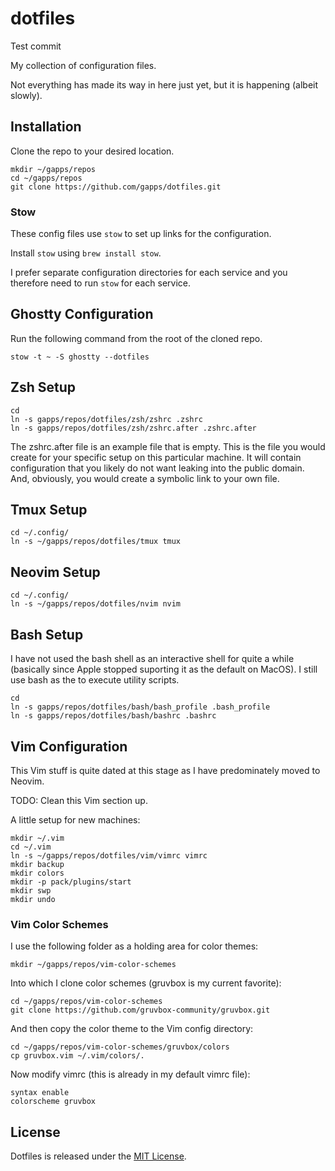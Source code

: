 # dotfiles

Test commit

My collection of configuration files.

Not everything has made its way in here just yet, but it is happening (albeit
slowly).

## Installation

Clone the repo to your desired location.

`mkdir ~/gapps/repos`\
`cd ~/gapps/repos`\
`git clone https://github.com/gapps/dotfiles.git`

### Stow

These config files use `stow` to set up links for the configuration.

Install `stow` using `brew install stow`.

I prefer separate configuration directories for each service and you therefore
need to run `stow` for each service.

## Ghostty Configuration

Run the following command from the root of the cloned repo.

`stow -t ~ -S ghostty --dotfiles`

## Zsh Setup

```
cd
ln -s gapps/repos/dotfiles/zsh/zshrc .zshrc
ln -s gapps/repos/dotfiles/zsh/zshrc.after .zshrc.after
```

The zshrc.after file is an example file that is empty. This is the file you
would create for your specific setup on this particular machine. It will contain
configuration that you likely do not want leaking into the public domain. And,
obviously, you would create a symbolic link to your own file.

## Tmux Setup

```
cd ~/.config/
ln -s ~/gapps/repos/dotfiles/tmux tmux
```

## Neovim Setup

```
cd ~/.config/
ln -s ~/gapps/repos/dotfiles/nvim nvim
```

## Bash Setup

I have not used the bash shell as an interactive shell for quite a while
(basically since Apple stopped suporting it as the default on MacOS). I still
use bash as the to execute utility scripts.

```
cd
ln -s gapps/repos/dotfiles/bash/bash_profile .bash_profile
ln -s gapps/repos/dotfiles/bash/bashrc .bashrc
```

## Vim Configuration

This Vim stuff is quite dated at this stage as I have predominately moved to
Neovim.

TODO: Clean this Vim section up.

A little setup for new machines:

```
mkdir ~/.vim
cd ~/.vim
ln -s ~/gapps/repos/dotfiles/vim/vimrc vimrc
mkdir backup
mkdir colors
mkdir -p pack/plugins/start
mkdir swp
mkdir undo
```

### Vim Color Schemes

I use the following folder as a holding area for color themes:

`mkdir ~/gapps/repos/vim-color-schemes`

Into which I clone color schemes (gruvbox is my current favorite):

`cd ~/gapps/repos/vim-color-schemes`\
`git clone https://github.com/gruvbox-community/gruvbox.git`

And then copy the color theme to the Vim config directory:

`cd ~/gapps/repos/vim-color-schemes/gruvbox/colors`\
`cp gruvbox.vim ~/.vim/colors/.`

Now modify vimrc (this is already in my default vimrc file):

```
syntax enable
colorscheme gruvbox
```

## License

Dotfiles is released under the [MIT
License](https://opensource.org/licenses/MIT).
